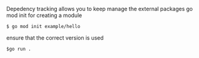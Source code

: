 

Depedency tracking allows you to keep manage the  external packages 
go mod init for creating a module 

``` 
$ go mod init example/hello
```
ensure that the correct version is used

``` 
$go run .
```

